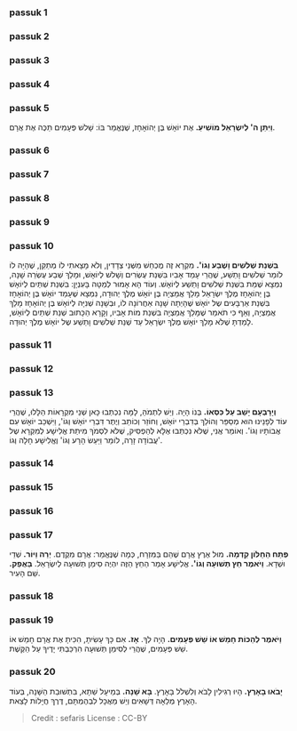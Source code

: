 
### passuk 1

### passuk 2

### passuk 3

### passuk 4

### passuk 5
<b>וַיִּתֵּן ה' לְיִשְׂרָאֵל מוֹשִׁיעַ.</b> אֶת יוֹאָשׁ בֶּן יְהוֹאָחָז, שֶׁנֶּאֱמַר בּוֹ: שָׁלשׁ פְּעָמִים תַּכֶּה אֶת אֲרָם.

### passuk 6

### passuk 7

### passuk 8

### passuk 9

### passuk 10
<b>בִּשְׁנַת שְׁלשִׁים וָשֶׁבַע וְגוֹ'.</b> מִקְרָא זֶה מֻכְחַשׁ מִשְּׁנֵי צְדָדִין, וְלֹא מָצָאתִי לוֹ מְתַקֵּן, שֶׁהָיָה לוֹ לוֹמַר שְׁלשִׁים וָתֵשַׁע, שֶׁהֲרֵי עָמַד אָבִיו בִּשְׁנַת עֶשְׂרִים וְשָׁלשׁ לְיוֹאָשׁ, וּמָלַךְ שְׁבַע עֶשְׂרֵה שָׁנָה, נִמְצָא שֶׁמֵּת בִּשְׁנַת שְׁלשִׁים וָתֵשַׁע לְיוֹאָשׁ. וְעוֹד הָא אָמוּר לְמַטָּה בָּעִנְיָן: בִּשְׁנַת שְׁתַּיִם לְיוֹאָשׁ בֶּן יְהוֹאָחָז מֶלֶךְ יִשְׂרָאֵל מָלַךְ אֲמַצְיָה בֶּן יוֹאָשׁ מֶלֶךְ יְהוּדָה, נִמְצָא שֶׁעָמַד יוֹאָשׁ בֶּן יְהוֹאָחָז בִּשְׁנַת אַרְבָּעִים שֶל יוֹאָשׁ שֶׁהָיְתָה שָׁנָה אַחֲרוֹנָה לוֹ, וּבְשָׁנָה שְׁנִיָּה לְיוֹאָשׁ בֶּן יְהוֹאָחָז מָלַךְ אֲמַצְיָה, וְאַף כִּי תֹאמַר שֶׁמָּלַךְ אֲמַצְיָה בִּשְׁנַת מוֹת אָבִיו, וְקָרָא הַכָּתוּב שְׁנַת שְׁתַּיִם לְיוֹאָשׁ, לָמַדְתָּ שֶׁלֹּא מָלַךְ יוֹאָשׁ מֶלֶךְ יִשְׂרָאֵל עַד שְׁנַת שְׁלשִׁים וָתֵשַׁע שֶל יוֹאָשׁ מֶלֶךְ יְהוּדָה.

### passuk 11

### passuk 12

### passuk 13
<b>וְיָרָבְעָם יָשַׁב עַל כִּסְאוֹ.</b> בְּנוֹ הָיָה. וְיֵשׁ לִתְמֹהַּ, לָמָּה נִכְתְּבוּ כָּאן שְׁנֵי מִקְרָאוֹת הַלָּלוּ, שֶׁהֲרֵי עוֹד לְפָנֵינוּ הוּא מְסַפֵּר וְהוֹלֵךְ בְּדִבְרֵי יוֹאָשׁ, וְחוֹזֵר וְכוֹתֵב וְיֶתֶר דִּבְרֵי יוֹאָשׁ וְגוֹ', וַיִּשְׁכַּב יוֹאָשׁ עִם אֲבוֹתָיו וְגוֹ'. וְאוֹמֵר אֲנִי, שֶׁלֹּא נִכְתְּבוּ אֶלָּא לְהַפְסִיק, שֶׁלֹּא לִסְמֹךְ מִיתַת אֱלִישָׁע לְמִקְרָא שֶל עֲבוֹדָה זָרָה, לוֹמַר וַיַּעַשׂ הָרָע וְגוֹ' וֶאֱלִישָׁע חָלָה וְגוֹ'.

### passuk 14

### passuk 15

### passuk 16

### passuk 17
<b>פְּתַח הַחַלּוֹן קֵדְמָה.</b> מוּל אֶרֶץ אֲרָם שֶׁהֵם בַּמִּזְרָח, כְּמָה שֶׁנֶּאֱמַר: אֲרָם מִקֶּדֶם.
<b>יְרֵה וַיּוֹר.</b> שְׁדֵי וּשְׁדָא.
<b>וַיֹּאמֶר חֵץ תְּשׁוּעָה וְגוֹ'.</b> אֱלִישָׁע אָמַר הַחֵץ הַזֶּה יִהְיֶה סִימַן תְּשׁוּעָה לְיִשְׂרָאֵל.
<b>בַּאֲפֵק.</b> שֵׁם הָעִיר.

### passuk 18

### passuk 19
<b>וַיֹּאמֶר לְהַכּוֹת חָמֵשׁ אוֹ שֵׁשׁ פְּעָמִים.</b> הָיָה לְךָ.
<b>אָז.</b> אִם כָּךְ עָשִׂיתָ, הִכִּיתָ אֶת אֲרָם חָמֵשׁ אוֹ שֵׁשׁ פְּעָמִים, שֶׁהֲרֵי לְסִימַן תְּשׁוּעָה הִרְכַּבְתִּי יָדֶיךָ עַל הַקֶּשֶׁת.

### passuk 20
<b>יָבֹאוּ בָאָרֶץ.</b> הָיוּ רְגִילִין לָבֹא וְלִשְׁלֹל בָּאָרֶץ.
<b>בָּא שָׁנָה.</b> בְּמֵיעָל שַׁתָּא, בִּתְשׁוּבַת הַשָּׁנָה, בְּעוֹד הָאָרֶץ מְלֵאָה דְּשָׁאִים וְיֵשׁ מַאֲכָל לִבְהֶמְתָּם, דֶּרֶךְ חֲיָלוֹת לָצֵאת.

>Credit : sefaris
>License : CC-BY